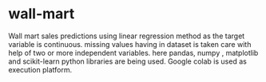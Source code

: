 # wall-mart
Wall mart sales predictions using linear regression method as the target variable is continuous.
missing values having in dataset is taken care with help of two or more independent variables.
here pandas, numpy , matplotlib and scikit-learn python libraries are being used.
Google colab is used as execution platform.
